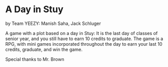 # A Day in Stuy
by Team YEEZY: Manish Saha, Jack Schluger

A game with a plot based on a day in Stuy: It is the last day of classes of senior year, and you still have to earn 10 credits to graduate. The game is a RPG, with mini games incorporated throughout the day to earn your last 10 credits, graduate, and win the game.

Special thanks to Mr. Brown
